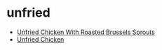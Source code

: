 # unfried

 * [Unfried Chicken With Roasted Brussels Sprouts](../../index/u/unfried-chicken-with-roasted-brussels-sprouts-51178210.json)
 * [Unfried Chicken](../../index/u/unfried-chicken.json)
